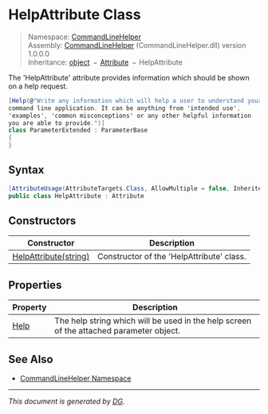 ﻿# HelpAttribute Class

> Namespace: [CommandLineHelper](_toc.CommandLineHelper.md#commandlinehelper-namespace)\
> Assembly: [CommandLineHelper](_toc.CommandLineHelper.md) (CommandLineHelper.dll) version 1.0.0.0\
> Inheritance: [object](https://docs.microsoft.com/en-us/dotnet/api/system.object) `→` [Attribute](https://docs.microsoft.com/en-us/dotnet/api/system.attribute) `→` HelpAttribute

The 'HelpAttribute' attribute provides information which should be shown on a help request. 
```csharp
[Help(@"Write any information which will help a user to understand your
command line application. It can be anything from 'intended use',
'examples', 'common misconceptions' or any other helpful information
you are able to provide.")]
class ParameterExtended : ParameterBase
{
}
```


## Syntax

```csharp
[AttributeUsage(AttributeTargets.Class, AllowMultiple = false, Inherited = false)]
public class HelpAttribute : Attribute
```

## Constructors

Constructor | Description
--- | ---
[HelpAttribute(string)](CommandLineHelper.HelpAttribute.-ctor.md) | Constructor of the 'HelpAttribute' class.

## Properties

Property | Description
--- | ---
[Help](CommandLineHelper.HelpAttribute.Help.md) | The help string which will be used in the help screen of the attached parameter object.

## See Also

- [CommandLineHelper Namespace](_toc.CommandLineHelper.md#commandlinehelper-namespace)

---

_This document is generated by [DG](https://github.com/Khojasteh/dg)._

